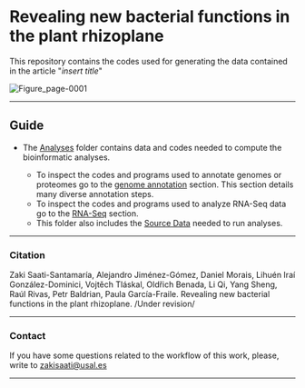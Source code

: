 # Revealing new bacterial functions in the plant rhizoplane

This repository contains the codes used for generating the data contained in the article "*insert title*" 

<p align="center">

![Figure_page-0001](https://user-images.githubusercontent.com/50806485/200110202-c503f57f-eb3d-4c3d-83bc-51878ccb2bf5.jpg)

---
## Guide
- The [Analyses](./Analyses/) folder contains data and codes needed to compute the bioinformatic analyses.

  - To inspect the codes and programs used to annotate genomes or proteomes go to the [genome annotation](./Analyses/Genome_annotation.md) section. This section details many diverse annotation steps.
  - To inspect the codes and programs used to analyze RNA-Seq data go to the [RNA-Seq](./Analyses/RNA-Seq.md) section.
  - This folder also includes the [Source Data](./Analyses/Source_data) needed to run analyses.

 
 ---

### Citation

Zaki Saati-Santamaría, Alejandro Jiménez-Gómez, Daniel Morais, Lihuén Iraí González-Dominici, Vojtěch Tláskal, Oldřich Benada, Li Qi, Yang Sheng, Raúl Rivas, Petr Baldrian, Paula García-Fraile. Revealing new bacterial functions in the plant rhizoplane. /Under revision/


---

### Contact

If you have some questions related to the workflow of this work, please, write to zakisaati@usal.es
  
----
